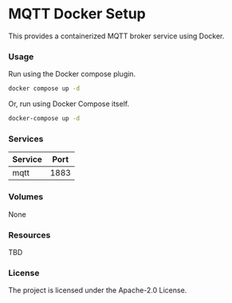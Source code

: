 # MQTT Docker Setup

This provides a containerized MQTT broker service using Docker.

### Usage
Run using the Docker compose plugin.

```bash
docker compose up -d
```

Or, run using Docker Compose itself.
```bash
docker-compose up -d
```

### Services
Service  | Port |
---------|------|
mqtt     | 1883 |


### Volumes

None


### Resources

TBD

### License

The project is licensed under the Apache-2.0 License.
